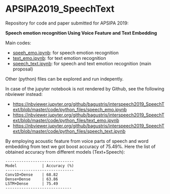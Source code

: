 # APSIPA2019_SpeechText
Repository for code and paper submitted for APSIPA 2019:

**Speech emotion recognition Using Voice Feature and Text Embedding**

Main codes:  
- [speeh_emo.ipynb](code/python_files/speech_emo.ipynb): for speech emotion recognition
- [text_emo.ipynb](./code/python_files/text_emo.ipynb): for text emotion recognition
- [speech_text.ipynb](code/python_files/speech_text.ipynb): for speech and text emotion recognition (main proposal)

Other (python) files can be explored and run indepently.

In case of the jupyter notebook is not rendered by Github, see the following nbviewer instead:
- https://nbviewer.jupyter.org/github/bagustris/interspeech2019_SpeechText/blob/master/code/python_files/speech_emo.ipynb
- https://nbviewer.jupyter.org/github/bagustris/interspeech2019_SpeechText/blob/master/code/python_files/text_emo.ipynb
- https://nbviewer.jupyter.org/github/bagustris/interspeech2019_SpeechText/blob/master/code/python_files/speech_text.ipynb

By employing acoustic feature from voice parts of speech and word embedding from text we got boost accuracy of 75.49%. Here the list of obtained accuracy from different models (Text+Speech):
~~~~
------------------------------
Model           | Accuracy (%)
------------------------------
Conv1D+Dense    | 68.82
Dense+Dense     | 63.86
LSTM+Dense      | 75.49 
-----------------------------
~~~~

<!---Due to license issue, the script to save acoustic feature is not included, but it can easily implemented by reading the paper (pdf of paper will be uploaded soon) -->
